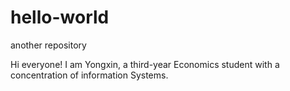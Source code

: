 # hello-world
another repository

Hi everyone!
I am Yongxin, a third-year Economics student with a concentration of information Systems.
